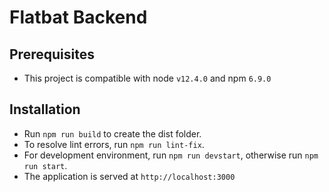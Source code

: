 # Flatbat Backend

## Prerequisites

- This project is compatible with node `v12.4.0` and npm `6.9.0`

## Installation

- Run `npm run build` to create the dist folder.
- To resolve lint errors, run `npm run lint-fix`.
- For development environment, run `npm run devstart`, otherwise run `npm run start`.
- The application is served at `http://localhost:3000`